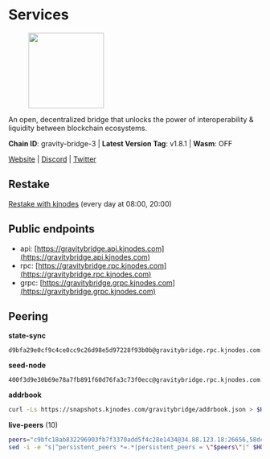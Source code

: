 # Services

<figure><img src="https://raw.githubusercontent.com/kj89/testnet_manuals/main/pingpub/logos/gravitybridge.png" width="150" alt=""><figcaption></figcaption></figure>

An open, decentralized bridge that unlocks the power of  interoperability & liquidity between blockchain ecosystems.

**Chain ID**: gravity-bridge-3 | **Latest Version Tag**: v1.8.1 | **Wasm**: OFF

[Website](https://www.gravitybridge.net) | [Discord](https://discord.gg/ARV8dTSjAk) | [Twitter](https://twitter.com/gravity_bridge)

## Restake

[Restake with kjnodes](https://restake.app/gravitybridge/gravityvaloper1nw3uavthnjwsgrrjzav2wdg9m0pw7k4fc7hvlz) (every day at 08:00, 20:00)
## Public endpoints

* api: [https://gravitybridge.api.kjnodes.com](https://gravitybridge.api.kjnodes.com)
* rpc: [https://gravitybridge.rpc.kjnodes.com](https://gravitybridge.rpc.kjnodes.com)
* grpc: [https://gravitybridge.grpc.kjnodes.com](https://gravitybridge.grpc.kjnodes.com)

## Peering

**state-sync**

```text
d9bfa29e0cf9c4ce0cc9c26d98e5d97228f93b0b@gravitybridge.rpc.kjnodes.com:26656
```

**seed-node**

```text
400f3d9e30b69e78a7fb891f60d76fa3c73f0ecc@gravitybridge.rpc.kjnodes.com:26659
```

**addrbook**
```bash
curl -Ls https://snapshots.kjnodes.com/gravitybridge/addrbook.json > $HOME/.gravity/config/addrbook.json
```

**live-peers** (10)
```bash
peers="c9bfc18ab832296903fb7f3370add5f4c28e1434@34.88.123.18:26656,58dcaae5a8186fcbce6b6a4e9bdcd9f2b4c9cc80@38.242.252.64:26656,4bebde6a1b2907bd3cc167d2802b909770cbfda1@137.184.197.230:26656,46374f308b7cbf6a8d8242bad8666760b433cb9d@62.171.164.145:26656,c4385ec685f08dfd635df6d21be9dfbdfdb52896@161.97.182.71:26656,572d417e11368f588d110efdeb7102a6a3c0752d@161.35.224.108:26656,d9bfa29e0cf9c4ce0cc9c26d98e5d97228f93b0b@65.109.88.38:26656,82bf13b3c0af8cd0ea69c64ff43e61a5b7dbae7f@176.126.87.56:26656,e5a11a1a8a36f0910755d0fc3546e8e3198283da@18.156.199.4:26656,9a8c4af7574a5d1fcd5e89f755348c7b6df3b4be@142.132.158.93:14256"
sed -i -e "s|^persistent_peers *=.*|persistent_peers = \"$peers\"|" $HOME/.gravity/config/config.toml
```
